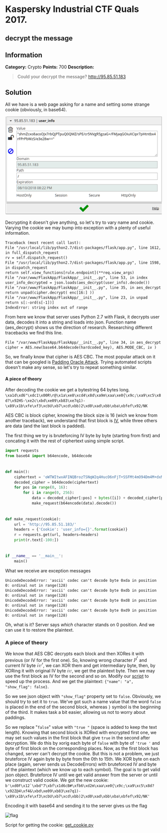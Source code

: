 # __Kaspersky Industrial CTF Quals 2017.__ 
## __decrypt the message__

## Information
**Category:** Crypto
**Points:** 700
**Description:** 
> Could your decrypt the message? http://95.85.51.183

## Solution

All we have is a web page asking for a name and setting some strange cookie (obviously, in base64).

![cooikie](./images/cookie.png)

Decrypting it doesn't give anything, so let's try to vary name and cookie.
Varying the cookie we may bump into exception with a plenty of useful information.
```
Traceback (most recent call last):
File "/usr/local/lib/python2.7/dist-packages/flask/app.py", line 1612, in full_dispatch_request
rv = self.dispatch_request()
File "/usr/local/lib/python2.7/dist-packages/flask/app.py", line 1598, in dispatch_request
return self.view_functions[rule.endpoint](**req.view_args)
File "/var/www/FlaskApp/FlaskApp/__init__.py", line 53, in index
user_info_decrypted = json.loads(aes_decrypt(user_info).decode())
File "/var/www/FlaskApp/FlaskApp/__init__.py", line 35, in aes_decrypt
return unpad(cipher.decrypt( enc[16:] ))
File "/var/www/FlaskApp/FlaskApp/__init__.py", line 23, in unpad
return s[:-ord(s[-1])]
IndexError: string index out of range
```

From here we know that server uses Python 2.7 with Flask, it decrypts user data, decodes it into a string and loads into json. Function name (aes_decrypt) shows us the direction of research. Researching different tracebacks we find this line.

```
File "/var/www/FlaskApp/FlaskApp/__init__.py", line 34, in aes_decrypt
cipher = AES.new(base64.b64decode(hardcoded_key), AES.MODE_CBC, iv )
```

So, we finally know that cipher is AES CBC. The most popular attack on it that can be googled is [Padding Oracle Attack](https://blog.gdssecurity.com/labs/2010/9/14/automated-padding-oracle-attacks-with-padbuster.html). Trying automated scripts doesn't make any sense, so let's try to repeat something similar.

#### A piece of theory

After decoding the cookie we get a bytestring 64 bytes long.
``` \xa1d\xd6"\xdc1\x00R\r@\x1a\xe8\xcd4\x8d\xa9m\xaa\xe0{\x9c;\xa9\xc5\x8d?\x92HS-\xe2c\xbd\xe09\xb83\xe7q1)-\x89\x1b\xfe\xf3\xcbU\xb7\xcd\xbb)2\xd0\xad\xbb\xba\xbfef\x92/NK ```

AES CBC is block cipher, knowing the block size is 16 (wich we know from another traceback), we understand that first block is [IV](https://en.wikipedia.org/wiki/Initialization_vector), while three others are data (and the last block is padded).

The first thing we try is bruteforcing IV byte by byte (starting from first) and concating it with the rest of ciphertext using simple script.

```py
import requests
from base64 import b64encode, b64decode


def main():
    ciphertext = 'oWTWItwxAFINQBrozTSNqW2q4HucO6nFjT+SSFMt4mO94Dm4M+dxMSktiRv+88tVt827KTLQrbu6v2Vmki9OSw=='
    decoded_cipher = b64decode(ciphertext)
    for pos in range(0, 16):
        for i in range(0, 256):
            data = decoded_cipher[:pos] + bytes([i]) + decoded_cipher[pos + 1:]
            make_request(b64encode(data).decode())


def make_request(cookie):
    url = 'http://95.85.51.183/'
    headers = {'Cookie': 'user_info={}'.format(cookie)}
    r = requests.get(url, headers=headers)
    print(r.text[-100:])


if __name__ == '__main__':
    main()
```

What we receive are exception messages
```
UnicodeDecodeError: 'ascii' codec can't decode byte 0xda in position 0: ordinal not in range(128)
UnicodeDecodeError: 'ascii' codec can't decode byte 0xdb in position 0: ordinal not in range(128)
UnicodeDecodeError: 'ascii' codec can't decode byte 0xd8 in position 0: ordinal not in range(128)
UnicodeDecodeError: 'ascii' codec can't decode byte 0xd9 in position 0: ordinal not in range(128)
```

Oh, what is it? Server says _which_ character stands on 0 position. And we can use it to restore the plaintext.

### A piece of theory

We know that AES CBC decrypts each block and then XORes it with previous (or IV for the first one). So, knowing wrong character ![p'](./images/p.png) and current IV byte ![iv'](./images/iv_2.png), we can XOR them and get intermediary byte, then, by XORing it with original IV byte ![iv](./images/iv.png), we get the plaintext byte. Then we may use the first block as IV for the second and so on. 
Modify our [script](./iv_brute.py) to speed up the process.
And we get the plaintext: `{"name": "a", "show_flag": false}`.

So we see json object with `"show_flag"` property set to `false`. Obviously, we should try to set it to `true`. We've got such a name value that the word `false` is placed in the end of the second block, whereas `}` symbol is the beginning of the third. It makes task a bit easier, allowing us not to worry about paddings.

So we replace "`false`" value with `"true "` (space is added to keep the text length). Knowing that second block is XORed with encrypted first one, we may set such values in the first block that give `true` in the second after decryption. We do this by xorig each byte of `false` with byte of `'true '` and byte of first block on the corresponding places. Now, as the first block has changed, server can't decrypt the cookie. But this is not a problem, we just bruteforce IV again byte by byte from the 0th to 15th. We XOR byte on each place (again, server sends us DecodeErrors) with bruteforced IV and byte of the plaintext (which we know up to each symbol). The goal is to get valid json object. Bruteforce IV until we get valid answer from the server or until we construct valid cookie.
We got the new cookie:
``` b'\xd0F\x12`\xbd"7\xbf\x1d6cB#\xfb6\xd2m\xaa\xe0{\x9c;\xa9\xc5\x8d?\x92Z@4\xf4&\xbd\xe09\xb83\xe7q1)-\x89\x1b\xfe\xf3\xcbU\xb7\xcd\xbb)2\xd0\xad\xbb\xba\xbfef\x92/NK' ```

Encoding it with base64 and sending it to the server gives us the flag

![flag](./images/flag.png)

Script for getting the cookie: [get_cookie.py](./get_cookie.py)